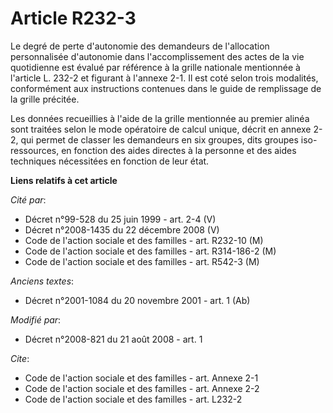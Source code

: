 # Article R232-3

Le degré de perte d'autonomie des demandeurs de l'allocation personnalisée d'autonomie dans l'accomplissement des actes de la
vie quotidienne est évalué par référence à la grille nationale mentionnée à l'article L. 232-2 et figurant à l'annexe 2-1. Il
est coté selon trois modalités, conformément aux instructions contenues dans le guide de remplissage de la grille précitée. 

Les données recueillies à l'aide de la grille mentionnée au premier alinéa sont traitées selon le mode opératoire de calcul
unique, décrit en annexe 2-2, qui permet de classer les demandeurs en six groupes, dits groupes iso-ressources, en fonction
des aides directes à la personne et des aides techniques nécessitées en fonction de leur état.

**Liens relatifs à cet article**

_Cité par_:

  - Décret n°99-528 du 25 juin 1999 - art. 2-4 (V)
  - Décret n°2008-1435 du 22 décembre 2008 (V)
  - Code de l'action sociale et des familles - art. R232-10 (M)
  - Code de l'action sociale et des familles - art. R314-186-2 (M)
  - Code de l'action sociale et des familles - art. R542-3 (M)

_Anciens textes_:

  - Décret n°2001-1084 du 20 novembre 2001 - art. 1 (Ab)

_Modifié par_:

  - Décret n°2008-821 du 21 août 2008 - art. 1

_Cite_:

  - Code de l'action sociale et des familles - art. Annexe 2-1
  - Code de l'action sociale et des familles - art. Annexe 2-2
  - Code de l'action sociale et des familles - art. L232-2
